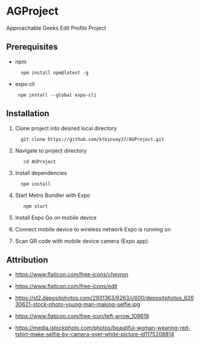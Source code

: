 # AGProject
Approachable Geeks Edit Profile Project

## Prerequisites

* npm
 
        npm install npm@latest -g
    
* expo cli

       npm install --global expo-cli

## Installation

1) Clone project into desired local directory

         git clone https://github.com/ktkinsey37/AGProject.git
  
2) Navigate to project directory

          cd AGProject
          
3)  Install dependencies

          npm install
         
4) Start Metro Bundler with Expo

          npm start

5) Install Expo Go on mobile device

6) Connect mobile device to wireless network Expo is running on

7) Scan QR code with mobile device camera (Expo app)

## Attribution

* https://www.flaticon.com/free-icons/chevron

* https://www.flaticon.com/free-icons/edit

* https://st2.depositphotos.com/2931363/6263/i/600/depositphotos_62630621-stock-photo-young-man-making-selfie.jpg

* https://www.flaticon.com/free-icon/left-arrow_109618

* https://media.istockphoto.com/photos/beautiful-woman-wearing-red-tshirt-make-selfie-by-camera-over-white-picture-id1175208814
